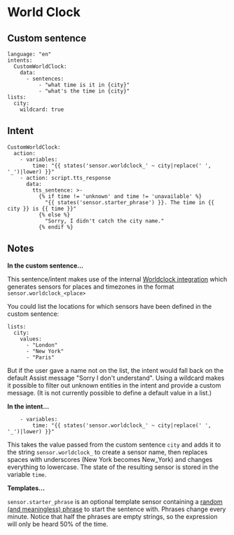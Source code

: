 # World Clock

## Custom sentence
```
language: "en"
intents:
  CustomWorldClock:
    data:
      - sentences:
          - "what time is it in {city}"
          - "what's the time in {city}"
lists:
  city:
    wildcard: true
```
## Intent
```
CustomWorldClock:
  action:
    - variables:
        time: "{{ states('sensor.worldclock_' ~ city|replace(' ', '_')|lower) }}"
    - action: script.tts_response
      data:
        tts_sentence: >-
          {% if time != 'unknown' and time != 'unavailable' %}
            "{{ states('sensor.starter_phrase') }}. The time in {{ city }} is {{ time }}"
          {% else %}
            "Sorry, I didn't catch the city name."
          {% endif %}
```
## Notes

**In the custom sentence...**

This sentence/intent makes use of the internal [Worldclock integration](https://www.home-assistant.io/integrations/worldclock/) which generates sensors for places and timezones in the format ```sensor.worldclock_<place>```

You could list the locations for which sensors have been defined in the custom sentence:
  ```
  lists:
    city:
      values:
        - "London"
        - "New York"
        - "Paris"
  ```
But if the user gave a name not on the list, the intent would fall back on the default Assist message "Sorry I don't understand". Using a wildcard makes it possible to filter out unknown entities in the intent and provide a custom message. (It is not currently possible to define a default value in a list.)

**In the intent...**
```
    - variables:
        time: "{{ states('sensor.worldclock_' ~ city|replace(' ', '_')|lower) }}"
```
This takes the value passed from the custom sentence ```city``` and adds it to the string ```sensor.worldclock_``` to create a sensor name, then replaces spaces with underscores (New York becomes New_York) and changes everything to lowercase. The state of the resulting sensor is stored in the variable ```time```.

**Templates...**

```sensor.starter_phrase``` is an optional template sensor containing a [random (and meaningless) phrase](https://github.com/jackjourneyman/custom-sentences-and-intents-in-Home-Assistant/blob/main/random_phrases.md) to start the sentence with. Phrases change every minute. Notice that half the phrases are empty strings, so the expression will only be heard 50% of the time.

